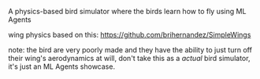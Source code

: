 A physics-based bird simulator where the birds learn how to fly using ML Agents

wing physics based on this: https://github.com/brihernandez/SimpleWings

note: the bird are very poorly made and they have the ability to just turn off their wing's aerodynamics at will, don't take this as a *actual* bird simulator, it's just an ML Agents showcase.
